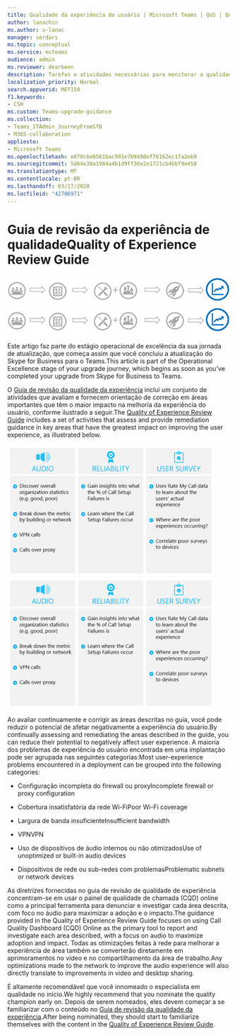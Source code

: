 ```yaml
---
title: Qualidade da experiência do usuário | Microsoft Teams | QoS | Qualidade da chamada
author: lanachin
ms.author: v-lanac
manager: serdars
ms.topic: conceptual
ms.service: msteams
audience: admin
ms.reviewer: dearbeen
description: Tarefas e atividades necessárias para monitorar a qualidade e o uso do Microsoft Teams
localization_priority: Normal
search.appverid: MET150
f1.keywords:
- CSH
ms.custom: Teams-upgrade-guidance
ms.collection:
- Teams_ITAdmin_JourneyFromSfB
- M365-collaboration
appliesto:
- Microsoft Teams
ms.openlocfilehash: e870c6e6561bac991e7b9498ef76162ec1fa2eb9
ms.sourcegitcommit: 5d64e30a1984a4b1d9ff36e2e1721cb4bbf9e450
ms.translationtype: MT
ms.contentlocale: pt-BR
ms.lasthandoff: 03/17/2020
ms.locfileid: "42706971"
---
```

# <a name="quality-of-experience-review-guide"></a><span data-ttu-id="979c8-103">Guia de revisão da experiência de qualidade</span><span class="sxs-lookup"><span data-stu-id="979c8-103">Quality of Experience Review Guide</span></span>

<span data-ttu-id="979c8-104">![Diagrama realçando a excelência operacional estágio da viagem de atualização](media/upgrade-banner-op-excellence.png "Estágios da jornada da atualização, com ênfase no estágio Operational de excelência")</span><span class="sxs-lookup"><span data-stu-id="979c8-104">![Diagram highlighting Operational Excellence stage of upgrade journey](media/upgrade-banner-op-excellence.png "Stages of the upgrade journey, with emphasis on the Operational Excellence stage")</span></span>

<span data-ttu-id="979c8-105">Este artigo faz parte do estágio operacional de excelência da sua jornada de atualização, que começa assim que você concluiu a atualização do Skype for Business para o Teams.</span><span class="sxs-lookup"><span data-stu-id="979c8-105">This article is part of the Operational Excellence stage of your upgrade journey, which begins as soon as you've completed your upgrade from Skype for Business to Teams.</span></span>

<span data-ttu-id="979c8-106">O [Guia de revisão da qualidade da experiência](https://aka.ms/qerguide) inclui um conjunto de atividades que avaliam e fornecem orientação de correção em áreas importantes que têm o maior impacto na melhoria da experiência do usuário, conforme ilustrado a seguir.</span><span class="sxs-lookup"><span data-stu-id="979c8-106">The [Quality of Experience Review Guide](https://aka.ms/qerguide) includes a set of activities that assess and provide remediation guidance in key areas that have the greatest impact on improving the user experience, as illustrated below.</span></span>

<span data-ttu-id="979c8-107">![Ilustração das principais áreas a serem examinadas durante uma crítica.](media/plan-my-service-management-image2.png "As principais áreas a serem examinadas durante uma revisão de qualidade da experiência: áudio, confiabilidade e resultados da pesquisa de usuários.")</span><span class="sxs-lookup"><span data-stu-id="979c8-107">![Illustration of the key areas to examine during a Review.](media/plan-my-service-management-image2.png "The key areas to examine during a Quality of Experience Review: audio, reliability, and user survey results.")</span></span>

<span data-ttu-id="979c8-108">Ao avaliar continuamente e corrigir as áreas descritas no guia, você pode reduzir o potencial de afetar negativamente a experiência do usuário.</span><span class="sxs-lookup"><span data-stu-id="979c8-108">By continually assessing and remediating the areas described in the guide, you can reduce their potential to negatively affect user experience.</span></span> <span data-ttu-id="979c8-109">A maioria dos problemas de experiência do usuário encontrada em uma implantação pode ser agrupada nas seguintes categorias:</span><span class="sxs-lookup"><span data-stu-id="979c8-109">Most user-experience problems encountered in a deployment can be grouped into the following categories:</span></span>

- <span data-ttu-id="979c8-110">Configuração incompleta do firewall ou proxy</span><span class="sxs-lookup"><span data-stu-id="979c8-110">Incomplete firewall or proxy configuration</span></span>

- <span data-ttu-id="979c8-111">Cobertura insatisfatória da rede Wi-Fi</span><span class="sxs-lookup"><span data-stu-id="979c8-111">Poor Wi-Fi coverage</span></span>

- <span data-ttu-id="979c8-112">Largura de banda insuficiente</span><span class="sxs-lookup"><span data-stu-id="979c8-112">Insufficient bandwidth</span></span>

- <span data-ttu-id="979c8-113">VPN</span><span class="sxs-lookup"><span data-stu-id="979c8-113">VPN</span></span>

- <span data-ttu-id="979c8-114">Uso de dispositivos de áudio internos ou não otimizados</span><span class="sxs-lookup"><span data-stu-id="979c8-114">Use of unoptimized or built-in audio devices</span></span>

- <span data-ttu-id="979c8-115">Dispositivos de rede ou sub-redes com problemas</span><span class="sxs-lookup"><span data-stu-id="979c8-115">Problematic subnets or network devices</span></span>

<span data-ttu-id="979c8-116">As diretrizes fornecidas no guia de revisão de qualidade de experiência concentram-se em usar o painel de qualidade de chamada (CQD) online como a principal ferramenta para denunciar e investigar cada área descrita, com foco no áudio para maximizar a adoção e o impacto.</span><span class="sxs-lookup"><span data-stu-id="979c8-116">The guidance provided in the Quality of Experience Review Guide focuses on using Call Quality Dashboard (CQD) Online as the primary tool to report and investigate each area described, with a focus on audio to maximize adoption and impact.</span></span> <span data-ttu-id="979c8-117">Todas as otimizações feitas à rede para melhorar a experiência de área também se converterão diretamente em aprimoramentos no vídeo e no compartilhamento da área de trabalho.</span><span class="sxs-lookup"><span data-stu-id="979c8-117">Any optimizations made to the network to improve the audio experience will also directly translate to improvements in video and desktop sharing.</span></span>

<span data-ttu-id="979c8-118">É altamente recomendável que você innomeado o especialista em qualidade no início.</span><span class="sxs-lookup"><span data-stu-id="979c8-118">We highly recommend that you nominate the quality champion early on.</span></span> <span data-ttu-id="979c8-119">Depois de serem nomeados, eles devem começar a se familiarizar com o conteúdo no [Guia de revisão da qualidade da experiência](https://aka.ms/qerguide).</span><span class="sxs-lookup"><span data-stu-id="979c8-119">After being nominated, they should start to familiarize themselves with the content in the [Quality of Experience Review Guide](https://aka.ms/qerguide).</span></span>

<!--ENDOFSECTION-->
